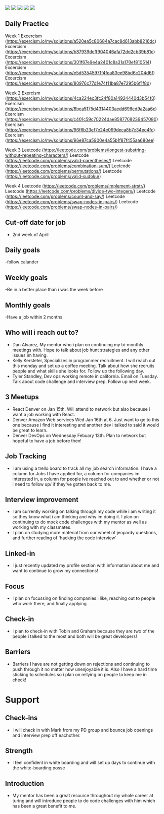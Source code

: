 ![](2019-01-07-11-29-03.png)
![](2019-01-07-11-29-27.png)
![](2019-01-07-11-29-35.png)
![](2019-01-07-11-29-42.png)
![](2019-01-07-11-29-48.png)

## Daily Practice

Week 1
Excercism (https://exercism.io/my/solutions/a520ea5c80684a7cac8d613abb8216dc)
Excercism (https://exercism.io/my/solutions/b87939dcff904046afa72dd2cb39b81c)
Excercism (https://exercism.io/my/solutions/301f67e9e4a2401c8a31a170ef810514)
Excercism (https://exercism.io/my/solutions/e5d53545971f4fea83ee98bd6c204d6f)
Excercism (https://exercism.io/my/solutions/80976c77d1e74f11ba87e7295b6f1f8d)

Week 2
Exercism (https://exercism.io/my/solutions/4ca224ec3fc24f80a14924440d3b54f0)
Exercism (https://exercism.io/my/solutions/8bea5175d4314403aedd696cd9a2aa6c)
Exercism (https://exercism.io/my/solutions/c401c59c70224dae8587708239457080)
Exercism (https://exercism.io/my/solutions/96f6b23ef7e24e099deca8b7c34ec4fc)
Exercism (https://exercism.io/my/solutions/96e87ca5900e4a55b1f87f455aa680ee)

Week 3
Leetcode (https://leetcode.com/problems/longest-substring-without-repeating-characters/)
Leetcode (https://leetcode.com/problems/valid-parentheses/)
Leetcode (https://leetcode.com/problems/combination-sum/)
Leetcode (https://leetcode.com/problems/permutations/)
Leetcode (https://leetcode.com/problems/valid-sudoku/)

Week 4
Leetcode (https://leetcode.com/problems/implement-strstr/)
Leetcode (https://leetcode.com/problems/divide-two-integers/)
Leetcode (https://leetcode.com/problems/count-and-say/)
Leetcode (https://leetcode.com/problems/swap-nodes-in-pairs/)
Leetcode (https://leetcode.com/problems/swap-nodes-in-pairs/)

## Cut-off date for job
- 2nd week of April

## Daily goals
-follow calander

## Weekly goals
-Be in a better place than i was the week before

## Monthly goals
-Have a job within 2 months

## Who will i reach out to?
- Dan Alvarez, My mentor who i plan on continuing my bi-monthly meetings with. Hope to talk about job hunt strategies and any other issues im having.
- Kelly Kersteter, Specializes in programmer recruitment. I will reach out this monday and set up a coffee meeting. Talk about how she recruits people and what skills she looks for. Follow up the following day.
- Tyler Standley, Dev ops working remote in california. Email on Tuesday. Talk about code challenge and interview prep. Follow up next week.

## 3 Meetups
- React Denver on Jan 15th. Will attend to network but also because i want a job working with React.
- Denver Amazon Web services Wed Jan 16th at 6. Just want to go to this one because i find it interesting and another dev i talked to said it would be great to learn.
- Denver DevOps on Wednesday Febuary 13th. Plan to network but hopeful to have a job before then!

## Job Tracking
- I am using a trello board to track all my job search information. I have a column for Jobs I have applied for, a column for companies im interested in, a column for people ive reached out to and whether or not i need to follow up/ if they've gotten back to me. 

## Interview improvement
- I am currently working on talking through my code while i am writing it so they know what i am thinking and why im doing it. I plan on continuing to do mock code challenges with my mentor as well as working with my classmates.
- I plan on studying more material from our wheel of jeopardy questions, and further reading of 'hacking the code interview'

## Linked-in
- I just recently updated my profile section with information about me and want to continue to grow my connections!

## Focus
- I plan on focussing on finding companies i like, reaching out to people who work there, and finally applying

## Check-in
- I plan to check-in with Tobin and Graham because they are two of the people i talked to the most and both will be great developers!

## Barriers
- Barriers I have are not getting down on rejections and continuing to push through it no matter how unenjoyable it is. Also I have a hard time sticking to schedules so i plan on rellying on people to keep me in check!

# Support

## Check-ins
- I will check in with Mark from my PD group and bounce job openings and interview prep off eachother.

## Strength
- I feel confident in white boarding and will set up days to continue with the white-boarding posse

## Introduction
- My mentor has been a great resource throughout my whole career at turing and will introduce people to do code challenges with him which has been a great benefit to me.
